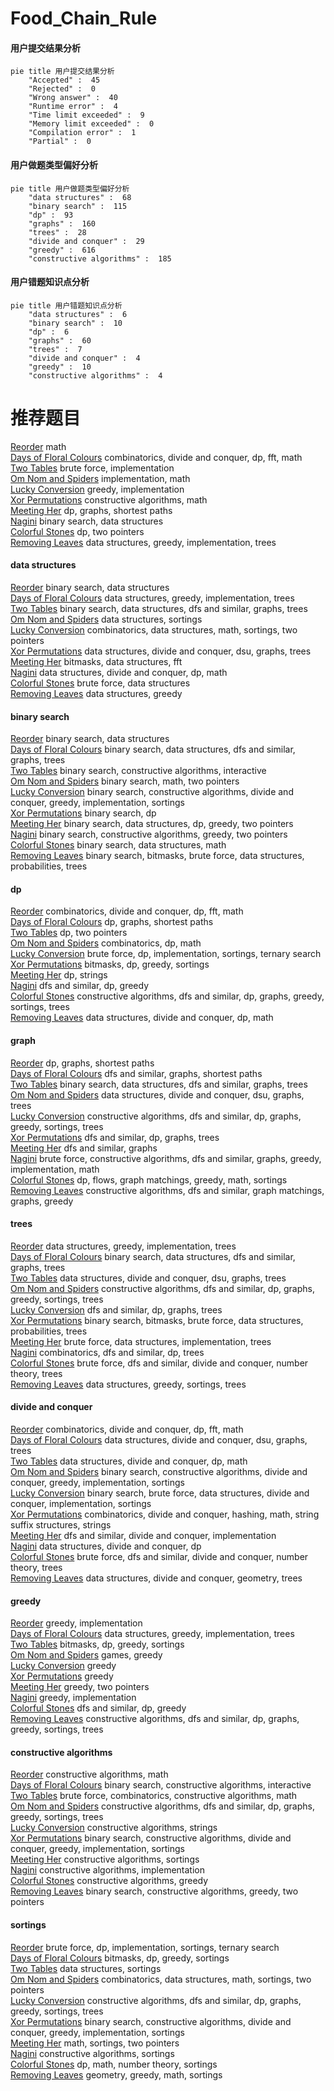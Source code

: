 # Food_Chain_Rule
<!-- tabs:start -->
#### **用户提交结果分析**

```mermaid
pie title 用户提交结果分析
    "Accepted" :  45
    "Rejected" :  0
    "Wrong answer" :  40
    "Runtime error" :  4
    "Time limit exceeded" :  9
    "Memory limit exceeded" :  0
    "Compilation error" :  1
    "Partial" :  0
```
#### **用户做题类型偏好分析**

```mermaid
pie title 用户做题类型偏好分析
    "data structures" :  68
    "binary search" :  115
    "dp" :  93
    "graphs" :  160
    "trees" :  28
    "divide and conquer" :  29
    "greedy" :  616
    "constructive algorithms" :  185
```
#### **用户错题知识点分析**

```mermaid
pie title 用户错题知识点分析
    "data structures" :  6
    "binary search" :  10
    "dp" :  6
    "graphs" :  60
    "trees" :  7
    "divide and conquer" :  4
    "greedy" :  10
    "constructive algorithms" :  4
```
<!-- tabs:end -->
# 推荐题目
[Reorder](http://codeforces.com/problemset/problem/1436/A)		math		  
[Days of Floral Colours](http://codeforces.com/problemset/problem/848/E)		combinatorics,
                        divide and conquer,
                        dp,
                        fft,
                        math		  
[Two Tables](http://codeforces.com/problemset/problem/228/B)		brute force,
                        implementation		  
[Om Nom and Spiders](http://codeforces.com/problemset/problem/436/B)		implementation,
                        math		  
[Lucky Conversion](http://codeforces.com/problemset/problem/145/A)		greedy,
                        implementation		  
[Xor Permutations](http://codeforces.com/problemset/problem/1168/E)		constructive algorithms,
                        math		  
[Meeting Her](http://codeforces.com/problemset/problem/238/E)		dp,
                        graphs,
                        shortest paths		  
[Nagini](http://codeforces.com/problemset/problem/855/F)		binary search,
                        data structures		  
[Colorful Stones](http://codeforces.com/problemset/problem/264/D)		dp,
                        two pointers		  
[Removing Leaves](http://codeforces.com/problemset/problem/1385/F)		data structures,
                        greedy,
                        implementation,
                        trees		  
<!-- tabs:start -->
#### **data structures**
[Reorder](http://codeforces.com/problemset/problem/855/F)		binary search,
                        data structures		  
[Days of Floral Colours](http://codeforces.com/problemset/problem/1385/F)		data structures,
                        greedy,
                        implementation,
                        trees		  
[Two Tables](https://codeforces.com/contest/740/problem/D)		binary search,
                        data structures,
                        dfs and similar,
                        graphs,
                        trees		  
[Om Nom and Spiders](http://codeforces.com/problemset/problem/1187/D)		data structures,
                        sortings		  
[Lucky Conversion](https://codeforces.com/contest/1008/problem/C)		combinatorics,
                        data structures,
                        math,
                        sortings,
                        two pointers		  
[Xor Permutations](http://codeforces.com/problemset/problem/1217/F)		data structures,
                        divide and conquer,
                        dsu,
                        graphs,
                        trees		  
[Meeting Her](http://codeforces.com/problemset/problem/472/G)		bitmasks,
                        data structures,
                        fft		  
[Nagini](http://codeforces.com/problemset/problem/1041/F)		data structures,
                        divide and conquer,
                        dp,
                        math		  
[Colorful Stones](http://codeforces.com/problemset/problem/200/A)		brute force,
                        data structures		  
[Removing Leaves](http://codeforces.com/problemset/problem/700/D)		data structures,
                        greedy		  
#### **binary search**
[Reorder](http://codeforces.com/problemset/problem/855/F)		binary search,
                        data structures		  
[Days of Floral Colours](https://codeforces.com/contest/740/problem/D)		binary search,
                        data structures,
                        dfs and similar,
                        graphs,
                        trees		  
[Two Tables](https://codeforces.com/contest/1104/problem/D)		binary search,
                        constructive algorithms,
                        interactive		  
[Om Nom and Spiders](http://codeforces.com/problemset/problem/309/A)		binary search,
                        math,
                        two pointers		  
[Lucky Conversion](http://codeforces.com/problemset/problem/1237/C2)		binary search,
                        constructive algorithms,
                        divide and conquer,
                        greedy,
                        implementation,
                        sortings		  
[Xor Permutations](http://codeforces.com/problemset/problem/607/A)		binary search,
                        dp		  
[Meeting Her](http://codeforces.com/problemset/problem/1492/C)		binary search,
                        data structures,
                        dp,
                        greedy,
                        two pointers		  
[Nagini](http://codeforces.com/problemset/problem/1463/D)		binary search,
                        constructive algorithms,
                        greedy,
                        two pointers		  
[Colorful Stones](http://codeforces.com/problemset/problem/1490/G)		binary search,
                        data structures,
                        math		  
[Removing Leaves](http://codeforces.com/problemset/problem/1479/D)		binary search,
                        bitmasks,
                        brute force,
                        data structures,
                        probabilities,
                        trees		  
#### **dp**
[Reorder](http://codeforces.com/problemset/problem/848/E)		combinatorics,
                        divide and conquer,
                        dp,
                        fft,
                        math		  
[Days of Floral Colours](http://codeforces.com/problemset/problem/238/E)		dp,
                        graphs,
                        shortest paths		  
[Two Tables](http://codeforces.com/problemset/problem/264/D)		dp,
                        two pointers		  
[Om Nom and Spiders](http://codeforces.com/problemset/problem/856/C)		combinatorics,
                        dp,
                        math		  
[Lucky Conversion](http://codeforces.com/problemset/problem/289/B)		brute force,
                        dp,
                        implementation,
                        sortings,
                        ternary search		  
[Xor Permutations](http://codeforces.com/problemset/problem/1209/E2)		bitmasks,
                        dp,
                        greedy,
                        sortings		  
[Meeting Her](https://codeforces.com/contest/477/problem/C)		dp,
                        strings		  
[Nagini](http://codeforces.com/problemset/problem/1132/E)		dfs and similar,
                        dp,
                        greedy		  
[Colorful Stones](http://codeforces.com/problemset/problem/1056/D)		constructive algorithms,
                        dfs and similar,
                        dp,
                        graphs,
                        greedy,
                        sortings,
                        trees		  
[Removing Leaves](http://codeforces.com/problemset/problem/1041/F)		data structures,
                        divide and conquer,
                        dp,
                        math		  
#### **graph**
[Reorder](http://codeforces.com/problemset/problem/238/E)		dp,
                        graphs,
                        shortest paths		  
[Days of Floral Colours](https://codeforces.com/contest/1321/problem/D)		dfs and similar,
                        graphs,
                        shortest paths		  
[Two Tables](https://codeforces.com/contest/740/problem/D)		binary search,
                        data structures,
                        dfs and similar,
                        graphs,
                        trees		  
[Om Nom and Spiders](http://codeforces.com/problemset/problem/1217/F)		data structures,
                        divide and conquer,
                        dsu,
                        graphs,
                        trees		  
[Lucky Conversion](http://codeforces.com/problemset/problem/1056/D)		constructive algorithms,
                        dfs and similar,
                        dp,
                        graphs,
                        greedy,
                        sortings,
                        trees		  
[Xor Permutations](http://codeforces.com/problemset/problem/855/G)		dfs and similar,
                        dp,
                        graphs,
                        trees		  
[Meeting Her](http://codeforces.com/problemset/problem/117/C)		dfs and similar,
                        graphs		  
[Nagini](http://codeforces.com/problemset/problem/1487/C)		brute force,
                        constructive algorithms,
                        dfs and similar,
                        graphs,
                        greedy,
                        implementation,
                        math		  
[Colorful Stones](http://codeforces.com/problemset/problem/1437/C)		dp,
                        flows,
                        graph matchings,
                        greedy,
                        math,
                        sortings		  
[Removing Leaves](http://codeforces.com/problemset/problem/1470/D)		constructive algorithms,
                        dfs and similar,
                        graph matchings,
                        graphs,
                        greedy		  
#### **trees**
[Reorder](http://codeforces.com/problemset/problem/1385/F)		data structures,
                        greedy,
                        implementation,
                        trees		  
[Days of Floral Colours](https://codeforces.com/contest/740/problem/D)		binary search,
                        data structures,
                        dfs and similar,
                        graphs,
                        trees		  
[Two Tables](http://codeforces.com/problemset/problem/1217/F)		data structures,
                        divide and conquer,
                        dsu,
                        graphs,
                        trees		  
[Om Nom and Spiders](http://codeforces.com/problemset/problem/1056/D)		constructive algorithms,
                        dfs and similar,
                        dp,
                        graphs,
                        greedy,
                        sortings,
                        trees		  
[Lucky Conversion](http://codeforces.com/problemset/problem/855/G)		dfs and similar,
                        dp,
                        graphs,
                        trees		  
[Xor Permutations](http://codeforces.com/problemset/problem/1479/D)		binary search,
                        bitmasks,
                        brute force,
                        data structures,
                        probabilities,
                        trees		  
[Meeting Her](http://codeforces.com/problemset/problem/1511/C)		brute force,
                        data structures,
                        implementation,
                        trees		  
[Nagini](http://codeforces.com/problemset/problem/1499/F)		combinatorics,
                        dfs and similar,
                        dp,
                        trees		  
[Colorful Stones](http://codeforces.com/problemset/problem/1491/E)		brute force,
                        dfs and similar,
                        divide and conquer,
                        number theory,
                        trees		  
[Removing Leaves](http://codeforces.com/problemset/problem/1466/D)		data structures,
                        greedy,
                        sortings,
                        trees		  
#### **divide and conquer**
[Reorder](http://codeforces.com/problemset/problem/848/E)		combinatorics,
                        divide and conquer,
                        dp,
                        fft,
                        math		  
[Days of Floral Colours](http://codeforces.com/problemset/problem/1217/F)		data structures,
                        divide and conquer,
                        dsu,
                        graphs,
                        trees		  
[Two Tables](http://codeforces.com/problemset/problem/1041/F)		data structures,
                        divide and conquer,
                        dp,
                        math		  
[Om Nom and Spiders](http://codeforces.com/problemset/problem/1237/C2)		binary search,
                        constructive algorithms,
                        divide and conquer,
                        greedy,
                        implementation,
                        sortings		  
[Lucky Conversion](http://codeforces.com/problemset/problem/1461/D)		binary search,
                        brute force,
                        data structures,
                        divide and conquer,
                        implementation,
                        sortings		  
[Xor Permutations](http://codeforces.com/problemset/problem/1466/G)		combinatorics,
                        divide and conquer,
                        hashing,
                        math,
                        string suffix structures,
                        strings		  
[Meeting Her](http://codeforces.com/problemset/problem/1490/D)		dfs and similar,
                        divide and conquer,
                        implementation		  
[Nagini](https://codeforces.com/contest/1483/problem/C)		data structures,
                        divide and conquer,
                        dp		  
[Colorful Stones](http://codeforces.com/problemset/problem/1491/E)		brute force,
                        dfs and similar,
                        divide and conquer,
                        number theory,
                        trees		  
[Removing Leaves](http://codeforces.com/problemset/problem/1303/G)		data structures,
                        divide and conquer,
                        geometry,
                        trees		  
#### **greedy**
[Reorder](http://codeforces.com/problemset/problem/145/A)		greedy,
                        implementation		  
[Days of Floral Colours](http://codeforces.com/problemset/problem/1385/F)		data structures,
                        greedy,
                        implementation,
                        trees		  
[Two Tables](http://codeforces.com/problemset/problem/1209/E2)		bitmasks,
                        dp,
                        greedy,
                        sortings		  
[Om Nom and Spiders](http://codeforces.com/problemset/problem/819/A)		games,
                        greedy		  
[Lucky Conversion](https://codeforces.com/contest/1072/problem/C)		greedy		  
[Xor Permutations](https://codeforces.com/contest/1323/problem/C)		greedy		  
[Meeting Her](http://codeforces.com/problemset/problem/1036/D)		greedy,
                        two pointers		  
[Nagini](http://codeforces.com/problemset/problem/1097/C)		greedy,
                        implementation		  
[Colorful Stones](http://codeforces.com/problemset/problem/1132/E)		dfs and similar,
                        dp,
                        greedy		  
[Removing Leaves](http://codeforces.com/problemset/problem/1056/D)		constructive algorithms,
                        dfs and similar,
                        dp,
                        graphs,
                        greedy,
                        sortings,
                        trees		  
#### **constructive algorithms**
[Reorder](http://codeforces.com/problemset/problem/1168/E)		constructive algorithms,
                        math		  
[Days of Floral Colours](https://codeforces.com/contest/1104/problem/D)		binary search,
                        constructive algorithms,
                        interactive		  
[Two Tables](https://codeforces.com/contest/816/problem/D)		brute force,
                        combinatorics,
                        constructive algorithms,
                        math		  
[Om Nom and Spiders](http://codeforces.com/problemset/problem/1056/D)		constructive algorithms,
                        dfs and similar,
                        dp,
                        graphs,
                        greedy,
                        sortings,
                        trees		  
[Lucky Conversion](http://codeforces.com/problemset/problem/1267/L)		constructive algorithms,
                        strings		  
[Xor Permutations](http://codeforces.com/problemset/problem/1237/C2)		binary search,
                        constructive algorithms,
                        divide and conquer,
                        greedy,
                        implementation,
                        sortings		  
[Meeting Her](http://codeforces.com/problemset/problem/1339/B)		constructive algorithms,
                        sortings		  
[Nagini](http://codeforces.com/problemset/problem/1506/E)		constructive algorithms,
                        implementation		  
[Colorful Stones](http://codeforces.com/problemset/problem/1493/A)		constructive algorithms,
                        greedy		  
[Removing Leaves](http://codeforces.com/problemset/problem/1463/D)		binary search,
                        constructive algorithms,
                        greedy,
                        two pointers		  
#### **sortings**
[Reorder](http://codeforces.com/problemset/problem/289/B)		brute force,
                        dp,
                        implementation,
                        sortings,
                        ternary search		  
[Days of Floral Colours](http://codeforces.com/problemset/problem/1209/E2)		bitmasks,
                        dp,
                        greedy,
                        sortings		  
[Two Tables](http://codeforces.com/problemset/problem/1187/D)		data structures,
                        sortings		  
[Om Nom and Spiders](https://codeforces.com/contest/1008/problem/C)		combinatorics,
                        data structures,
                        math,
                        sortings,
                        two pointers		  
[Lucky Conversion](http://codeforces.com/problemset/problem/1056/D)		constructive algorithms,
                        dfs and similar,
                        dp,
                        graphs,
                        greedy,
                        sortings,
                        trees		  
[Xor Permutations](http://codeforces.com/problemset/problem/1237/C2)		binary search,
                        constructive algorithms,
                        divide and conquer,
                        greedy,
                        implementation,
                        sortings		  
[Meeting Her](http://codeforces.com/problemset/problem/1374/D)		math,
                        sortings,
                        two pointers		  
[Nagini](http://codeforces.com/problemset/problem/1339/B)		constructive algorithms,
                        sortings		  
[Colorful Stones](http://codeforces.com/problemset/problem/1475/G)		dp,
                        math,
                        number theory,
                        sortings		  
[Removing Leaves](https://codeforces.com/contest/1496/problem/C)		geometry,
                        greedy,
                        math,
                        sortings		  
<!-- tabs:end -->
